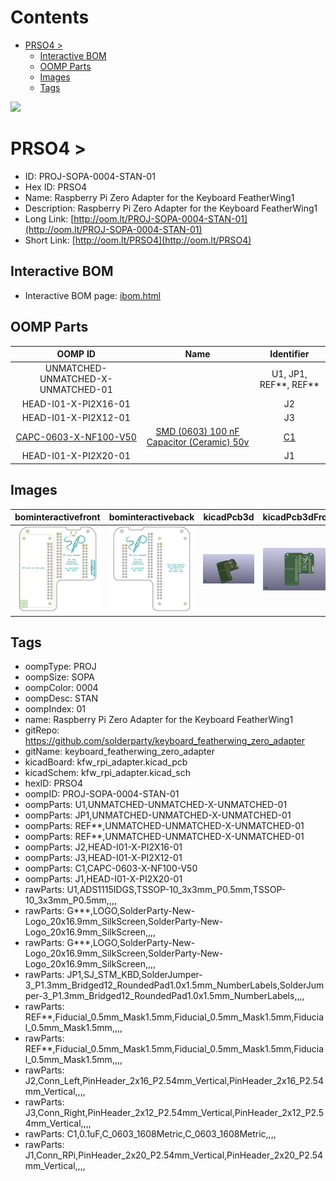 



Contents
========

* [PRSO4 > ](#prso4--)
	* [Interactive BOM](#interactive-bom)
	* [OOMP Parts](#oomp-parts)
	* [Images](#images)
	* [Tags](#tags)
  
![][im]
# PRSO4 > 

- ID: PROJ-SOPA-0004-STAN-01
- Hex ID: PRSO4
- Name: Raspberry Pi Zero Adapter for the Keyboard FeatherWing1
- Description: Raspberry Pi Zero Adapter for the Keyboard FeatherWing1
- Long Link: [http://oom.lt/PROJ-SOPA-0004-STAN-01](http://oom.lt/PROJ-SOPA-0004-STAN-01)
- Short Link: [http://oom.lt/PRSO4](http://oom.lt/PRSO4)

## Interactive BOM

- Interactive BOM page: [ibom.html](https://htmlpreview.github.io/?https://github.com/oomlout/oomlout_OOMP_projects/blob/main/PROJ-SOPA-0004-STAN-01/kicad/bom/ibom.html)

## OOMP Parts
  

|OOMP ID|Name|Identifier|
| :---: | :---: | :---: |
|UNMATCHED-UNMATCHED-X-UNMATCHED-01||U1, JP1, REF**, REF**|
|HEAD-I01-X-PI2X16-01||J2|
|HEAD-I01-X-PI2X12-01||J3|
|[CAPC-0603-X-NF100-V50](https://github.com/oomlout/oomlout_OOMP_parts/tree/main/CAPC-0603-X-NF100-V50/)|[SMD (0603) 100 nF Capacitor (Ceramic) 50v](https://github.com/oomlout/oomlout_OOMP_parts/tree/main/CAPC-0603-X-NF100-V50/)|[C1](https://github.com/oomlout/oomlout_OOMP_parts/tree/main/CAPC-0603-X-NF100-V50/)|
|HEAD-I01-X-PI2X20-01||J1|

## Images
  
  

|bominteractivefront|bominteractiveback|kicadPcb3d|kicadPcb3dFront|kicadPcb3dBack|kicadschem|
| :---: | :---: | :---: | :---: | :---: | :---: |
|[![bominteractivefront](bomFront_140.png)](bomFront.png)|[![bominteractiveback](bomBack_140.png)](bomBack.png)|[![kicadPcb3d](kicadPcb3d_140.png)](kicadPcb3d.png)|[![kicadPcb3dFront](kicadPcb3dFront_140.png)](kicadPcb3dFront.png)|[![kicadPcb3dBack](kicadPcb3dBack_140.png)](kicadPcb3dBack.png)|[![kicadschem](kicadschem_140.png)](kicadschem.png)|

## Tags

- oompType: PROJ
- oompSize: SOPA
- oompColor: 0004
- oompDesc: STAN
- oompIndex: 01
- name: Raspberry Pi Zero Adapter for the Keyboard FeatherWing1
- gitRepo: https://github.com/solderparty/keyboard_featherwing_zero_adapter
- gitName: keyboard_featherwing_zero_adapter
- kicadBoard: kfw_rpi_adapter.kicad_pcb
- kicadSchem: kfw_rpi_adapter.kicad_sch
- hexID: PRSO4
- oompID: PROJ-SOPA-0004-STAN-01
- oompParts: U1,UNMATCHED-UNMATCHED-X-UNMATCHED-01
- oompParts: JP1,UNMATCHED-UNMATCHED-X-UNMATCHED-01
- oompParts: REF**,UNMATCHED-UNMATCHED-X-UNMATCHED-01
- oompParts: REF**,UNMATCHED-UNMATCHED-X-UNMATCHED-01
- oompParts: J2,HEAD-I01-X-PI2X16-01
- oompParts: J3,HEAD-I01-X-PI2X12-01
- oompParts: C1,CAPC-0603-X-NF100-V50
- oompParts: J1,HEAD-I01-X-PI2X20-01
- rawParts: U1,ADS1115IDGS,TSSOP-10_3x3mm_P0.5mm,TSSOP-10_3x3mm_P0.5mm,,,,
- rawParts: G***,LOGO,SolderParty-New-Logo_20x16.9mm_SilkScreen,SolderParty-New-Logo_20x16.9mm_SilkScreen,,,,
- rawParts: G***,LOGO,SolderParty-New-Logo_20x16.9mm_SilkScreen,SolderParty-New-Logo_20x16.9mm_SilkScreen,,,,
- rawParts: JP1,SJ_STM_KBD,SolderJumper-3_P1.3mm_Bridged12_RoundedPad1.0x1.5mm_NumberLabels,SolderJumper-3_P1.3mm_Bridged12_RoundedPad1.0x1.5mm_NumberLabels,,,,
- rawParts: REF**,Fiducial_0.5mm_Mask1.5mm,Fiducial_0.5mm_Mask1.5mm,Fiducial_0.5mm_Mask1.5mm,,,,
- rawParts: REF**,Fiducial_0.5mm_Mask1.5mm,Fiducial_0.5mm_Mask1.5mm,Fiducial_0.5mm_Mask1.5mm,,,,
- rawParts: J2,Conn_Left,PinHeader_2x16_P2.54mm_Vertical,PinHeader_2x16_P2.54mm_Vertical,,,,
- rawParts: J3,Conn_Right,PinHeader_2x12_P2.54mm_Vertical,PinHeader_2x12_P2.54mm_Vertical,,,,
- rawParts: C1,0.1uF,C_0603_1608Metric,C_0603_1608Metric,,,,
- rawParts: J1,Conn_RPi,PinHeader_2x20_P2.54mm_Vertical,PinHeader_2x20_P2.54mm_Vertical,,,,



[im]: kicadPcb3d_450.png
